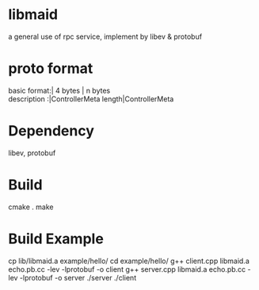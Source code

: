 libmaid
=======

a general use of rpc service, implement by libev &amp; protobuf

proto format
======
basic format:|    4 bytes          |  n bytes     
description :|ControllerMeta length|ControllerMeta


Dependency
=======

libev, protobuf


Build
=======

cmake .
make

Build Example
=======

cp lib/libmaid.a example/hello/
cd example/hello/
g++ client.cpp libmaid.a echo.pb.cc -lev -lprotobuf -o client
g++ server.cpp libmaid.a echo.pb.cc -lev -lprotobuf -o server
./server
./client
